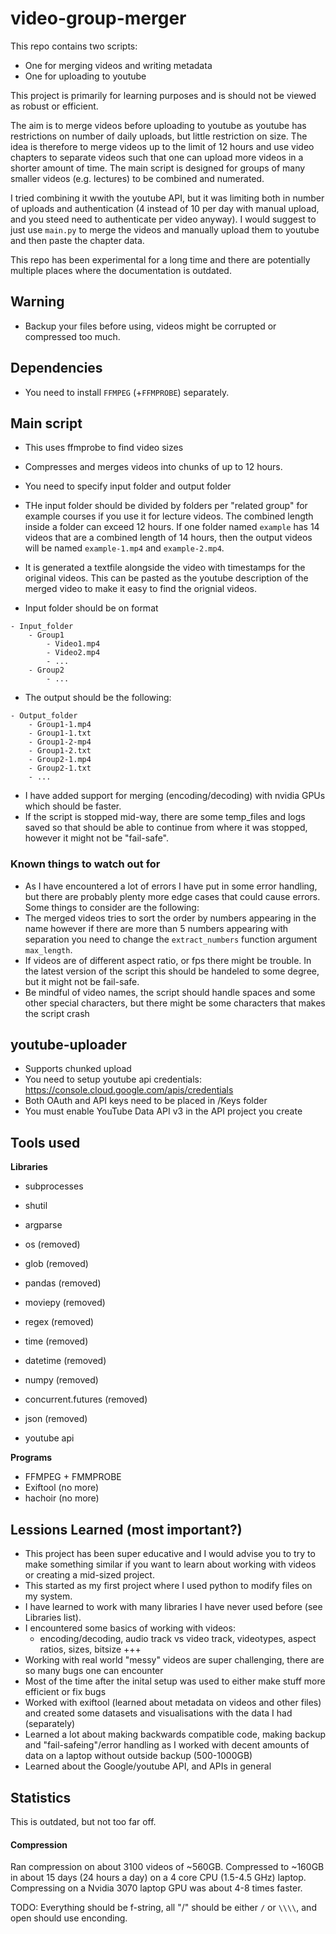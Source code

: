 # video-group-merger

This repo contains two scripts:
- One for merging videos and writing metadata
- One for uploading to youtube

This project is primarily for learning purposes and is should not be viewed as robust or efficient.

The aim is to merge videos before uploading to youtube as youtube has restrictions on number of daily uploads,
but little restriction on size. The idea is therefore to merge videos up to the limit of 12 hours and use
video chapters to separate videos such that one can upload more videos in a shorter amount of time.
The main script is designed for groups of many smaller videos (e.g. lectures) to be combined and numerated.

I tried combining it wwith the youtube API, but it was limiting both in number of uploads and authentication
(4 instead of 10 per day with manual upload, and you steed need to authenticate per video anyway).
I would suggest to just use `main.py` to merge the videos and manually upload them to youtube and then paste
the chapter data. 

This repo has been experimental for a long time and there are potentially multiple places where the 
documentation is outdated.

## Warning
- Backup your files before using, videos might be corrupted or compressed too much.

## Dependencies
- You need to install `FFMPEG` (+`FFMPROBE`) separately.

## Main script
- This uses ffmprobe to find video sizes
- Compresses and merges videos into chunks of up to 12 hours.

- You need to specify input folder and output folder
- THe input folder should be divided by folders per "related group" for example courses if you use it for
lecture videos. The combined length inside a folder can exceed 12 hours. If one folder named `example` has
14 videos that are a combined length of 14 hours, then the output videos will be named `example-1.mp4` and 
`example-2.mp4`.
- It is generated a textfile alongside the video with timestamps for the original videos. This can be pasted
as the youtube description of the merged video to make it easy to find the orignial videos.

- Input folder should be on format
```
- Input_folder
    - Group1
        - Video1.mp4
        - Video2.mp4
        - ...
    - Group2
        - ...
```
- The output should be the following:
```
- Output_folder
    - Group1-1.mp4
    - Group1-1.txt
    - Group1-2-mp4
    - Group1-2.txt
    - Group2-1.mp4
    - Group2-1.txt
    - ...
```
- I have added support for merging (encoding/decoding) with nvidia GPUs which should be faster.
- If the script is stopped mid-way, there are some temp_files and logs saved so that should be able to 
continue from where it was stopped, however it might not be "fail-safe".

### Known things to watch out for
- As I have encountered a lot of errors I have put in some error handling, but there are probably plenty more
edge cases that could cause errors. Some things to consider are the following:
- The merged videos tries to sort the order by numbers appearing in the name however if there are more than
5 numbers appearing with separation you need to change the `extract_numbers` function argument `max_length`.
- If videos are of different aspect ratio, or fps there might be trouble. In the latest version of the script
this should be handeled to some degree, but it might not be fail-safe.
- Be mindful of video names, the script should handle spaces and some other special characters, but there 
might be some characters that makes the script crash

## youtube-uploader
- Supports chunked upload
- You need to setup youtube api credentials: https://console.cloud.google.com/apis/credentials
- Both OAuth and API keys need to be placed in /Keys folder
- You must enable YouTube Data API v3 in the API project you create

## Tools used
**Libraries**
- subprocesses
- shutil
- argparse
- os (removed)
- glob (removed)
- pandas (removed)
- moviepy (removed)
- regex (removed)
- time (removed)
- datetime (removed)
- numpy (removed)
- concurrent.futures (removed)
- json (removed)

- youtube api

**Programs**
- FFMPEG + FMMPROBE
- Exiftool (no more)
- hachoir (no more)

## Lessions Learned (most important?)
- This project has been super educative and I would advise you to try to make something similar if you want
to learn about working with videos or creating a mid-sized project.
- This started as my first project where I used python to modify files on my system.
- I have learned to work with many libraries I have never used before (see Libraries list).
- I encountered some basics of working with videos:
    - encoding/decoding, audio track vs video track, videotypes, aspect ratios, sizes, bitsize +++
- Working with real world "messy" videos are super challenging, there are so many bugs one can encounter
- Most of the time after the inital setup was used to either make stuff more efficient or fix bugs
- Worked with exiftool (learned about metadata on videos and other files) and created some datasets and
visualisations with the data I had (separately)
- Learned a lot about making backwards compatible code, making backup and "fail-safeing"/error handling as
I worked with decent amounts of data on a laptop without outside backup (500-1000GB)
- Learned about the Google/youtube API, and APIs in general

## Statistics
This is outdated, but not too far off.

#### Compression
Ran compression on about 3100 videos of ~560GB. Compressed to ~160GB in about 15 days (24 hours a day) on a 4
core CPU (1.5-4.5 GHz) laptop.
Compressing on a Nvidia 3070 laptop GPU was about 4-8 times faster.


TODO:
Everything should be f-string, all "/" should be either `/` or `\\\\`, and open should use enconding.
